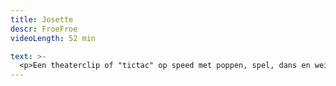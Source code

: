 ```yaml
---
title: Josette
descr: FroeFroe
videoLength: 52 min

text: >-
  <p>Een theaterclip of "tictac" op speed met poppen, spel, dans en weinig woorden. In zijn wereldvermaarde absurdistische stijl pende Ionesco ooit “4 verhalen voor Josette” neer. Ionesco zou deze voorstelling de max vinden, grappig absurd en schoon. Een voorstelling voor jong en oud. Volgens Ruy Vidal de ideale stimulans om kinderen te wapenen tegen al het boerenbedrog, misleidende valstrikken en geheimhoudingen in naam van het gezond verstand!</p><p>Elke ochtend klopt Josette op de slaapkamerdeur van haar ouders.</p><p>Ooit lagen mama en papa samen in bed, voldaan van worst en wijn en poppenkastbezoek. Nu niet meer. Papa en Mama wonen elk in hun huis en Josette in allebei. Over Josette die keigraag danseres wil worden, over soep maken, autorijden, varkens en vooral poezen, maar ook over mama die prachtige versjes verzint en papa die een babysit wil.</p><p>Deze voorstelling is met heel weinig woorden, veel visuele en muzikale drive gemaakt om jonge toeschouwers vanuit heel de wereld te kunnen boeien. Voor groot en klein publiek vanaf 4 jaar.</p><h5>Credits</h5><p>Met: Marianne Loots, Maarten Bosmans en Anastassya Savitsky</p><p>Muziek (live): Elko Blijweert &nbsp;</p><p>Regie: Marc Maillard &nbsp;</p><p>Componist : Elko Blijweert &nbsp; </p><p>Bewegingscoach: Jan Martens</p><p>Opname door &nbsp;Beeldstorm olv Jan Bosteels</p><p>Wil je nog meer FroeFroe? Bekijk alle <a href="https://vimeopro.com/janbosteels/theater-froe-froe" target="_blank">voorstellingen van FroeFroe</a></p>
---
```

